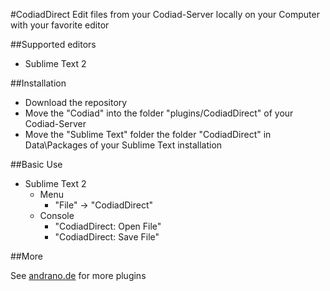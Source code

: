 #CodiadDirect
Edit files from your Codiad-Server locally on your Computer with your favorite editor

##Supported editors

- Sublime Text 2

##Installation

- Download the repository
- Move the "Codiad" into the folder "plugins/CodiadDirect" of your Codiad-Server
- Move the "Sublime Text" folder the folder "CodiadDirect" in Data\Packages of your Sublime Text installation

##Basic Use

- Sublime Text 2
  - Menu
  	- "File" -> "CodiadDirect"
  - Console
  	- "CodiadDirect: Open File"
  	- "CodiadDirect: Save File"

##More

See [andrano.de](http://andrano.de/Plugins) for more plugins